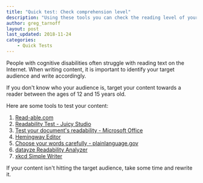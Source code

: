 ```yaml
---
title: "Quick test: Check comprehension level"
description: "Using these tools you can check the reading level of your written content."
author: greg_tarnoff
layout: post
last_updated: 2018-11-24
categories:
    - Quick Tests
---
```


People with cognitive disabilities often struggle with reading text on the Internet. When writing content, it is important to identify your target audience and write accordingly. 

If you don't know who your audience is, target your content towards a reader between the ages of 12 and 15 years old.

Here are some tools to test your content:

1. [Read-able.com](https://www.webpagefx.com/tools/read-able/)
2. [Readability Test - Juicy Studio](http://juicystudio.com/services/readability.php)
3. [Test your document's readability - Microsoft Office](http://office.microsoft.com/en-us/word-help/test-your-document-s-readability-HP010148506.aspx)
4. [Hemingway Editor](http://www.hemingwayapp.com/)
5. [Choose your words carefully - plainlanguage.gov](https://plainlanguage.gov/guidelines/words/)
6. [datayze Readability Analyzer](https://datayze.com/readability-analyzer.php)
5. [xkcd Simple Writer](https://xkcd.com/simplewriter/)


If your content isn't hitting the target audience, take some time and rewrite it.
